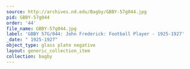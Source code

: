 ```yaml
---
source: http://archives.nd.edu/Bagby/GBBY-57g044.jpg
pid: GBBY-57g044
order: '44'
file_name: GBBY-57g044.jpg
label: 'GBBY 57G/044: John Frederick: Football Player - 1925-1927'
_date: " 1925-1927"
object_type: glass plate negative
layout: generic_collection_item
collection: bagby
---
```

